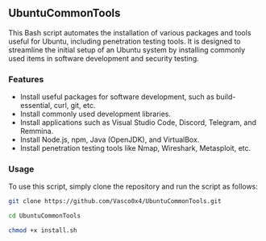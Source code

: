 ## UbuntuCommonTools

This Bash script automates the installation of various packages and tools useful for Ubuntu, including penetration testing tools. It is designed to streamline the initial setup of an Ubuntu system by installing commonly used items in software development and security testing.

### Features

- Install useful packages for software development, such as build-essential, curl, git, etc.
- Install commonly used development libraries.
- Install applications such as Visual Studio Code, Discord, Telegram, and Remmina.
- Install Node.js, npm, Java (OpenJDK), and VirtualBox.
- Install penetration testing tools like Nmap, Wireshark, Metasploit, etc.

### Usage

To use this script, simply clone the repository and run the script as follows:

``` bash
git clone https://github.com/Vasco0x4/UbuntuCommonTools.git
```
```bash
cd UbuntuCommonTools
``` 

```bash
chmod +x install.sh
```
